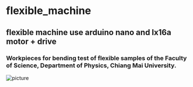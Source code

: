 # flexible_machine

## flexible machine use arduino nano and lx16a motor + drive
### Workpieces for bending test of flexible samples of the Faculty of Science, Department of Physics, Chiang Mai University.

![picture](picture/IMG_6953.JPG)
